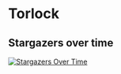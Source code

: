# Torlock

## Stargazers over time
[![Stargazers Over Time](https://starchart.cc/5ky1ar/Torlock.svg)](https://starchart.cc/5ky1ar/Torlock)